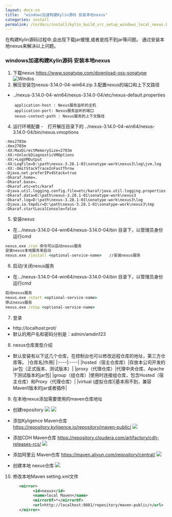 ```yaml
---
layout: docs-cn
title:  "windows加速构建Kylin源码 安装本地nexus"
categories: install
permalink: /cn/docs/install/kylin_build_src_setup_windows_local_nexus.html
---
```

在构建Kylin源码过程中,会出现下载jar缓慢,或者是找不到jar等问题。
通过安装本地nexus来解决以上问题。

### windows加速构建Kylin源码 安装本地nexus
1. 下载nexus
https://www.sonatype.com/download-oss-sonatype
![Windos](/images/install/kylin_build_src_setup_local_nexus01.png)
2. 解压安装包nexus-3.14.0-04-win64.zip
3.配置nexus的端口和上下文路径
- ../nexus-3.14.0-04-win64/nexus-3.14.0-04/etc/nexus-default.properties
```properties
	application-host : Nexus服务监听的主机
	application-port: Nexus服务监听的端口
	nexus-context-path : Nexus服务的上下文路径
```
4. 运行环境配置
-　打开解压目录下的 ../nexus-3.14.0-04-win64/nexus-3.14.0-04/bin/nexus.vmoptions
```properties
-Xms2703m
-Xmx2703m
-XX:MaxDirectMemorySize=2703m
-XX:+UnlockDiagnosticVMOptions
-XX:+LogVMOutput
-XX:LogFile=D:\path\nexus-3.28.1-01\sonatype-work\nexus3\log\jvm.log
-XX:-OmitStackTraceInFastThrow
-Djava.net.preferIPv4Stack=true
-Dkaraf.home=.
-Dkaraf.base=.
-Dkaraf.etc=etc/karaf
-Djava.util.logging.config.file=etc/karaf/java.util.logging.properties
-Dkaraf.data=D:\path\nexus-3.28.1-01\sonatype-work\nexus3
-Dkaraf.log=D:\path\nexus-3.28.1-01\sonatype-work\nexus3\log
-Djava.io.tmpdir=D:\path\nexus-3.28.1-01\sonatype-work\nexus3\tmp
-Dkaraf.startLocalConsole=false
```

5. 安装nexus
- 在.../nexus-3.14.0-04-win64/nexus-3.14.0-04/bin 目录下，以管理员身份运行cmd
```cmd
nexus.exe /run 命令可以启动nexus服务
安装nexus本地服务来启动
nexus.exe /install <optional-service-name>　　//安装nexus服务
```

6. 启动/关闭nexus服务
- 在.../nexus-3.14.0-04-win64/nexus-3.14.0-04/bin 目录下，以管理员身份运行cmd 
```cmd
启动nexus服务
nexus.exe /start <optional-service-name> 
停止nexus服务  
nexus.exe /stop <optional-service-name>  
```

7.  登录
- http://localhost:prot/
- 默认的用户名和密码分别是：admin/amdin123

8. nexus仓库类型介绍
- 默认安装有以下这几个仓库，在控制台也可以修改远程仓库的地址，第三方仓库等。
|仓库名|作用|
|:----|:----|
|hosted（宿主仓库库）|存放本公司开发的jar包（正式版本、测试版本）|
|proxy（代理仓库）|代理中央仓库、Apache下测试版本的jar包|
|group（组仓库）|使用时连接组仓库，包含Hosted（宿主仓库）和Proxy（代理仓库）|
|virtual (虚拟仓库)|基本用不到，兼容Maven1版本的jar或者插件|


9. 在本地nexus添加需要使用的maven仓库地址
* 创建repository
![](/images/install/kylin_build_src_setup_local_nexus02.png)
![](/images/install/kylin_build_src_setup_local_nexus03.png)

* 添加Kyligence Maven仓库 https://repository.kyligence.io/repository/maven-public/
![](/images/install/kylin_build_src_setup_local_nexus04.png)

* 添加CDH Maven仓库 https://repository.cloudera.com/artifactory/cdh-releases-rcs/
![](/images/install/kylin_build_src_setup_local_nexus05.png)

* 添加阿里云 Maven仓库 https://maven.aliyun.com/repository/central/
![](/images/install/kylin_build_src_setup_local_nexus06.png)


* 创建本地 nexus仓库
![](/images/install/kylin_build_src_setup_local_nexus07.png)


10. 修改本地Maven setting.xml文件
```xml
      <mirror>
            <id>nexus</id>
            <name>local Maven</name>
            <mirrorOf>*</mirrorOf>
            <url>http://localhost:8081/repository/maven-public/</url>
      </mirror>
```

